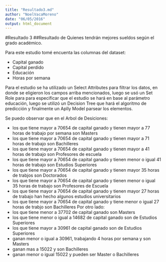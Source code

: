 ```yaml
---
title: "Resultado3.md"
author: "NoelVacaMoreno"
date: "06/05/2016"
output: html_document
---
```

#Resultado 3
##Resultado de Quienes tendrán mejores sueldos según el grado académico.

Para este estudio tomé encuenta las columnas del dataset: 

* Capital ganado
* Capital perdido
* Educación
* Horas por semana

Para el estudio se ha utilizado un Select Attributes para filtrar los datos, en donde se 
eligieron los campos arriba mencionados, luego se usó un Set Role para para especificar que el
estudio se hará en base al parámetro educación, luego se utilizó un Decision Tree que hará 
el algoritmo de predicción y finalmente un Aplly Model parsear los elementos.

Se puedo observar que en el Arbol de Desiciones: 
* los que tiene mayor a 70654 de capital ganado y tienen mayor a 77 horas de trabajo por semana son Masters
* los que tiene mayor a 70654 de capital ganado y tienen mayor a 71 horas de trabajo son Bachilleres
* los que tiene mayor a 70654 de capital ganado y tienen mayor a 41 horas de trabajo son Profesores de escuela
* los que tiene mayor a 70654 de capital ganado y tienen menor o igual 41 horas de trabajo son Estudios Superiores
* los que tiene mayor a 70654 de capital ganado y tienen mayor 35 horas de trabjos son Doctorados
* los que tiene mayor a 70654 de capital ganado y tienen menor o igual 35 horas de trabajo son Profesores de Escuela
* los que tiene mayor a 70654 de capital ganado y tienen mayor 27 horas de trabajo han hecho algunos estudios universitarios
* los que tiene mayor a 70654 de capital ganado y tiene menor o igual 27 horas de trabjo son Bachilleres
Por otro lado: 
* los que tiene menor a 37702 de capital ganado son Masters
* los que tiene menor o igual a 14682 de capital ganado son de Estudios Superiores
* los que tiene mayor a 30961 de capital ganado son de Estudios Superiores
* ganan menor o igual a 30961, trabajando 4 horas por semana y son Masters
* ganan mas a 15022 y son Bachilleres
* ganan menor o igual 15022 y pueden ser Master o Bachilleres
